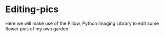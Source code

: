 # Editing-pics
Here we will make use of the Pillow, Python Imaging Library to edit some flower pics of my own garden.
